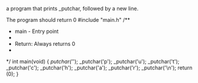 a program that prints _putchar, followed by a new line.

The program should return 0
#include "main.h"
/**
 * main - Entry point
 *
 * Return: Always returns 0
 *
 */
int main(void)
{
	_putchar('_');
	_putchar('p');
	_putchar('u');
	_putchar('t');
	_putchar('c');
	_putchar('h');
	_putchar('a');
	_putchar('r');
	_putchar('\n');
	return (0);
}
